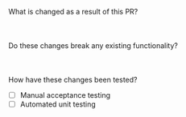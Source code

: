 What is changed as a result of this PR?
\
\
\
\
Do these changes break any existing functionality?
\
\
\
\
How have these changes been tested?
- [ ] Manual acceptance testing
- [ ] Automated unit testing
